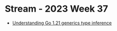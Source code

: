 # Stream - 2023 Week 37

- [Understanding Go 1.21 generics type inference](https://encore.dev/blog/go1.21-generics)
